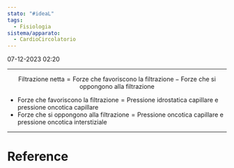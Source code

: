 ```yaml
---
stato: "#ideaL"
tags:
  - Fisiologia
sistema/apparato:
  - CardioCircolatorio
---
```

07-12-2023 02:20

--- 

$$ \text{Filtrazione netta} = \text{Forze che favoriscono la filtrazione} - \text{Forze che si oppongono alla filtrazione} $$

- $\text{Forze che favoriscono la filtrazione} = \text{Pressione idrostatica capillare e pressione oncotica capillare}$
- $\text{Forze che si oppongono alla filtrazione} = \text{Pressione oncotica capillare e pressione oncotica interstiziale}$














--- 
# Reference
